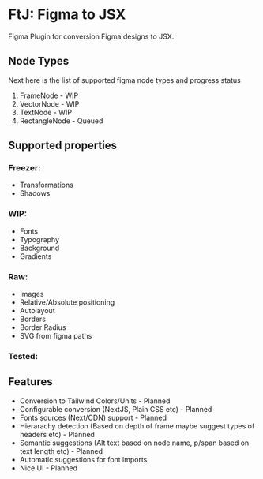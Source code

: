 # FtJ: Figma to JSX

Figma Plugin for conversion Figma designs to JSX.

## Node Types

Next here is the list of supported figma node types and progress status

1. FrameNode - WIP
2. VectorNode - WIP
3. TextNode - WIP
4. RectangleNode - Queued

## Supported properties

### Freezer:

- Transformations
- Shadows

### WIP:

- Fonts
- Typography
- Background
- Gradients

### Raw:

- Images
- Relative/Absolute positioning
- Autolayout
- Borders
- Border Radius
- SVG from figma paths

### Tested:

## Features

- Conversion to Tailwind Colors/Units - Planned
- Configurable conversion (NextJS, Plain CSS etc) - Planned
- Fonts sources (Next/CDN) support - Planned
- Hierarachy detection (Based on depth of frame maybe suggest types of headers etc) - Planned
- Semantic suggestions (Alt text based on node name, p/span based on text length etc) - Planned
- Automatic suggestions for font imports
- Nice UI - Planned
